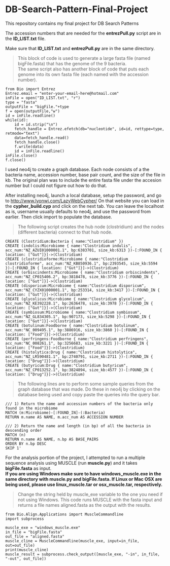 # DB-Search-Pattern-Final-Project
This repository contains my final project for DB Search Patterns

The accession numbers that are needed for the **entrezPull.py** script are in the **ID_LIST.txt** file.

Make sure that **ID_LIST.txt** and **entrezPull.py** are in the same directory.
>This block of code is used to generate a large fasta file (named bigFile.fasta) that has the genome of the 9 bacteria.  
>The same script also has another block of code that puts each genome into its own fasta file (each named with the accession number).  

    from Bio import Entrez  
    Entrez.email = "enter-your-email-here@hotmail.com"  
    inFile = open("ID_LIST.txt", "r")  
    type = "fasta"  
    outputFile = "bigFile."+type  
    f = open(outputFile,"w")  
    id = inFile.readline()  
    while(id):  
        id = id.strip("\n")  
        fetch_handle = Entrez.efetch(db="nucleotide", id=id, rettype=type, retmode="text")  
        data=fetch_handle.read()  
        fetch_handle.close()  
        f.write(data)  
        id = inFile.readline()  
    inFile.close()  
    f.close()  

I used neo4j to create a graph database. Each node consists of a the bacteria name, accession number,
base pair count, and the size of the file in kb. The original plan was to include the entire fasta file under
the accesion number but I could not figure out how to do that.

After installing neo4j, launch a local database, setup the password, and go to http://www.lyonwj.com/LazyWebCypher/
On that website you can load in the **cypher_build.cyp** and click on the next tab. You can leave the localhost as is,
username usually defaults to neo4j, and use the password from earlier. Then click import to populate the database.
>The following script creates the hub node (clostridium) and the nodes (different bacteria) connect to that hub node.

    CREATE (Clostridium:Bacteria { name:"Clostridium" })
    CREATE (indolis:Microbiome { name:"Clostridium indulis", acc_num:"NZ_AZUI01000001.1", bp:6383701, size_kb:6313 })-[:FOUND_IN { location: ["Gut"]}]->(Clostridium)
    CREATE (clostridioforme:Microbiome { name:"Clostridium clostridioforme", acc_num:"NZ_KB850936.1", bp:2393545, size_kb:5594 })-[:FOUND_IN { location: ["Gut"]}]->(Clostridium)
    CREATE (orbiscindents:Microbiome { name:"Clostridium orbiscindents", acc_num:"NZ_CP015406.2", bp:3818478, size_kb:3776 })-[:FOUND_IN { location: ["Gut"]}]->(Clostridium)
    CREATE (disporicum:Microbiome { name:"Clostridium disporicum", acc_num:"NZ_CYZX01000001.1", bp:253314, size_kb:3417 })-[:FOUND_IN { location: ["Gut"]}]->(Clostridium)
    CREATE (glycolicus:Microbiome { name:"Clostridium glycolicum", acc_num:"NZ_KE392228.1", bp:2636478, size_kb:3978 })-[:FOUND_IN { location: ["Gut"]}]->(Clostridium)
    CREATE (symbiosum:Microbiome { name:"Clostridium symbiosum", acc_num:"NZ_GL834305.1", bp:907173, size_kb:5298 })-[:FOUND_IN { location: ["Gut"]}]->(Clostridium)
    CREATE (botulinum:Foodborne { name:"Clostridium botulinum", acc_num:"NC_009495.1", bp:3886916, size_kb:3860 })-[:FOUND_IN { location: ["Food"]}]->(Clostridium)
    CREATE (perfringens:Foodborne { name:"Clostridium perfringens", acc_num:"NC_008261.1", bp:3256683, size_kb:3221 })-[:FOUND_IN { location: ["Food"]}]->(Clostridium)
    CREATE (histolytica:Drug { name:"Clostridium histolytica", acc_num:"NZ_LR590481.1", bp:2740791, size_kb:2711 })-[:FOUND_IN { location: ["Drug"]}]->(Clostridium)
    CREATE (butyricum:Drug { name:"Clostridium butyricum", acc_num:"NZ_CP013252.1", bp:3824894, size_kb:4577 })-[:FOUND_IN { location: ["Drug"]}]->(Clostridium)

>The following lines are to perform some sample queries from the graph database that was made. Do these in neo4j by clicking on the
>database being used and copy paste the queries into the query bar.

    /// 1) Return the name and accession numbers of the bacteria only found in the microbiome
    MATCH (m:Microbiome)-[:FOUND_IN]-(:Bacteria)
    RETURN m.name AS NAME, m.acc_num AS ACCESSION NUMBER

    /// 2) Return the name and length (in bp) of all the bacteria in descending order
    MATCH (n)
    RETURN n.name AS NAME, n.bp AS BASE_PAIRS
    ORDER BY n.bp DESC
    SKIP 1'
    
For the analysis portion of the project, I attempted to run a multiple sequence analysis using MUSCLE (run **muscle.py**) and it
takes **bigFile.fasta** as input.  
**If you are using Windows make sure to have windows_muscle.exe in the same directory with muscle.py and bigFile.fasta. If Linux or Mac OSX are being used, please use linux_muscle.tar or osx_muscle.tar, respectively.**
>Change the string held by muscle_exe variable to the one you need if not using Windows. This code runs MUSCLE with the fasta input and returns a file names aligned.fasta as the output with the results.

    from Bio.Align.Applications import MuscleCommandline
    import subprocess

    muscle_exe = "windows_muscle.exe"
    in_file = "bigFile.fasta"
    out_file = "aligned.fasta"
    muscle_cline = MuscleCommandline(muscle_exe, input=in_file, out=out_file)
    print(muscle_cline)
    muscle_result = subprocess.check_output([muscle_exe, "-in", in_file, "-out", out_file])
